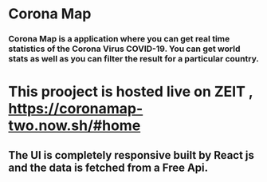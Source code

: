 # Corona Map
### Corona Map is a application where you can get real time statistics of the Corona Virus COVID-19. You can get world stats as well as you can filter the result for a particular country.
# This prooject is hosted live on ZEIT , https://coronamap-two.now.sh/#home
## The UI is completely responsive built by React js and the data is fetched from a Free Api.
